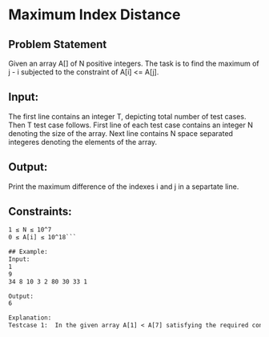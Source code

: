 # Maximum Index Distance

## Problem Statement
Given an array A[] of N positive integers. The task is to find the maximum of j - i subjected to the constraint of A[i] <= A[j].

## Input:
The first line contains an integer T, depicting total number of test cases.  Then T test case follows. First line of each test case contains an integer N denoting the size of the array. Next line contains N space separated integeres denoting the elements of the array.

## Output:
Print the maximum difference of the indexes i and j in a separtate line.

## Constraints:
```1 ≤ T ≤ 1000
1 ≤ N ≤ 10^7
0 ≤ A[i] ≤ 10^18```

## Example:
Input:
1
9
34 8 10 3 2 80 30 33 1

Output:
6

Explanation:
Testcase 1:  In the given array A[1] < A[7] satisfying the required condition(A[i] <= A[j]) thus giving the maximum difference of j - i which is 6(7-1).